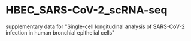 # HBEC_SARS-CoV-2_scRNA-seq
supplementary data for "Single-cell longitudinal analysis of SARS-CoV-2 infection in human bronchial epithelial cells"
